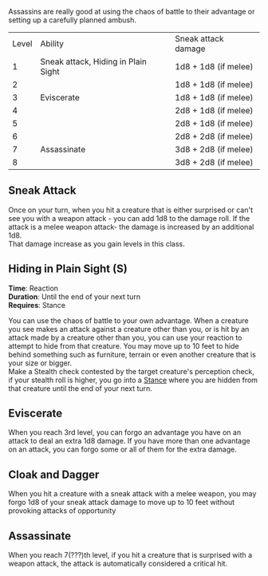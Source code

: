 Assassins are really good at using the chaos of battle to their advantage or setting up a carefully planned ambush. 

<table><tbody><tr><td>Level</td><td>Ability</td><td>Sneak attack damage</td></tr><tr><td>1</td><td>Sneak attack, Hiding in Plain Sight</td><td>1d8 + 1d8 (if melee)</td></tr><tr><td>2</td><td>&nbsp;</td><td>1d8 + 1d8 (if melee)</td></tr><tr><td>3</td><td>Eviscerate&nbsp;</td><td>1d8 + 1d8 (if melee)</td></tr><tr><td>4</td><td>&nbsp;</td><td>2d8 + 1d8 (if melee)</td></tr><tr><td>5</td><td>&nbsp;</td><td>2d8 + 1d8 (if melee)</td></tr><tr><td>6</td><td>&nbsp;</td><td>2d8 + 2d8 (if melee)</td></tr><tr><td>7</td><td>Assassinate</td><td>3d8 + 2d8 (if melee)</td></tr><tr><td>8</td><td>&nbsp;</td><td>3d8 + 2d8 (if melee)</td></tr></tbody></table>

## Sneak Attack

Once on your turn, when you hit a creature that is either surprised or can't see you with a weapon attack - you can add 1d8 to the damage roll. If the attack is a melee weapon attack- the damage is increased by an additional 1d8.  
That damage increase as you gain levels in this class.

## Hiding in Plain Sight (S)

**Time**: Reaction  
**Duration**: Until the end of your next turn  
**Requires**: Stance

You can use the chaos of battle to your own advantage. When a creature you see makes an attack against a creature other than you, or is hit by an attack made by a creature other than you, you can use your reaction to attempt to hide from that creature. You may move up to 10 feet to hide behind something such as furniture, terrain or even another creature that is your size or bigger.  
Make a Stealth check contested by the target creature's perception check, if your stealth roll is higher, you go into a [Stance](..//Core_Combat_Mechanics/Focus%20and%20Stance.md) where you are hidden from that creature until the end of your next turn.

## Eviscerate

When you reach 3rd level, you can forgo an advantage you have on an attack to deal an extra 1d8 damage. If you have more than one advantage on an attack, you can forgo some or all of them for the extra damage.

## Cloak and Dagger

When you hit a creature with a sneak attack with a melee weapon, you may forgo 1d8 of your sneak attack damage to move up to 10 feet without provoking attacks of opportunity

## Assassinate

When you reach 7(???)th level, if you hit a creature that is surprised with a weapon attack, the attack is automatically considered a critical hit.
